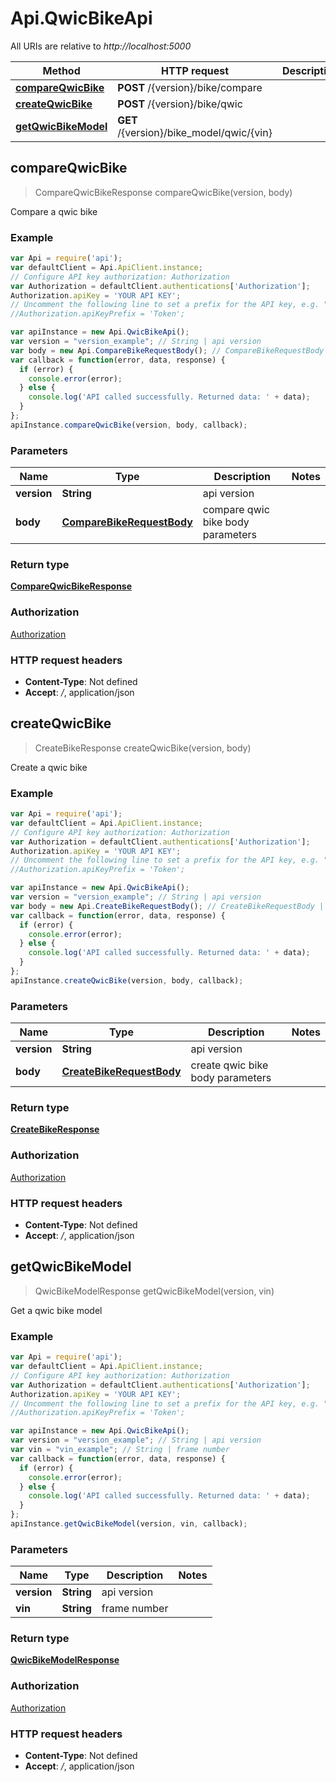 # Api.QwicBikeApi

All URIs are relative to *http://localhost:5000*

Method | HTTP request | Description
------------- | ------------- | -------------
[**compareQwicBike**](QwicBikeApi.md#compareQwicBike) | **POST** /{version}/bike/compare | 
[**createQwicBike**](QwicBikeApi.md#createQwicBike) | **POST** /{version}/bike/qwic | 
[**getQwicBikeModel**](QwicBikeApi.md#getQwicBikeModel) | **GET** /{version}/bike_model/qwic/{vin} | 



## compareQwicBike

> CompareQwicBikeResponse compareQwicBike(version, body)



Compare a qwic bike

### Example

```javascript
var Api = require('api');
var defaultClient = Api.ApiClient.instance;
// Configure API key authorization: Authorization
var Authorization = defaultClient.authentications['Authorization'];
Authorization.apiKey = 'YOUR API KEY';
// Uncomment the following line to set a prefix for the API key, e.g. "Token" (defaults to null)
//Authorization.apiKeyPrefix = 'Token';

var apiInstance = new Api.QwicBikeApi();
var version = "version_example"; // String | api version
var body = new Api.CompareBikeRequestBody(); // CompareBikeRequestBody | compare qwic bike body parameters
var callback = function(error, data, response) {
  if (error) {
    console.error(error);
  } else {
    console.log('API called successfully. Returned data: ' + data);
  }
};
apiInstance.compareQwicBike(version, body, callback);
```

### Parameters



Name | Type | Description  | Notes
------------- | ------------- | ------------- | -------------
 **version** | **String**| api version | 
 **body** | [**CompareBikeRequestBody**](CompareBikeRequestBody.md)| compare qwic bike body parameters | 

### Return type

[**CompareQwicBikeResponse**](CompareQwicBikeResponse.md)

### Authorization

[Authorization](../README.md#Authorization)

### HTTP request headers

- **Content-Type**: Not defined
- **Accept**: */*, application/json


## createQwicBike

> CreateBikeResponse createQwicBike(version, body)



Create a qwic bike

### Example

```javascript
var Api = require('api');
var defaultClient = Api.ApiClient.instance;
// Configure API key authorization: Authorization
var Authorization = defaultClient.authentications['Authorization'];
Authorization.apiKey = 'YOUR API KEY';
// Uncomment the following line to set a prefix for the API key, e.g. "Token" (defaults to null)
//Authorization.apiKeyPrefix = 'Token';

var apiInstance = new Api.QwicBikeApi();
var version = "version_example"; // String | api version
var body = new Api.CreateBikeRequestBody(); // CreateBikeRequestBody | create qwic bike body parameters
var callback = function(error, data, response) {
  if (error) {
    console.error(error);
  } else {
    console.log('API called successfully. Returned data: ' + data);
  }
};
apiInstance.createQwicBike(version, body, callback);
```

### Parameters



Name | Type | Description  | Notes
------------- | ------------- | ------------- | -------------
 **version** | **String**| api version | 
 **body** | [**CreateBikeRequestBody**](CreateBikeRequestBody.md)| create qwic bike body parameters | 

### Return type

[**CreateBikeResponse**](CreateBikeResponse.md)

### Authorization

[Authorization](../README.md#Authorization)

### HTTP request headers

- **Content-Type**: Not defined
- **Accept**: */*, application/json


## getQwicBikeModel

> QwicBikeModelResponse getQwicBikeModel(version, vin)



Get a qwic bike model

### Example

```javascript
var Api = require('api');
var defaultClient = Api.ApiClient.instance;
// Configure API key authorization: Authorization
var Authorization = defaultClient.authentications['Authorization'];
Authorization.apiKey = 'YOUR API KEY';
// Uncomment the following line to set a prefix for the API key, e.g. "Token" (defaults to null)
//Authorization.apiKeyPrefix = 'Token';

var apiInstance = new Api.QwicBikeApi();
var version = "version_example"; // String | api version
var vin = "vin_example"; // String | frame number
var callback = function(error, data, response) {
  if (error) {
    console.error(error);
  } else {
    console.log('API called successfully. Returned data: ' + data);
  }
};
apiInstance.getQwicBikeModel(version, vin, callback);
```

### Parameters



Name | Type | Description  | Notes
------------- | ------------- | ------------- | -------------
 **version** | **String**| api version | 
 **vin** | **String**| frame number | 

### Return type

[**QwicBikeModelResponse**](QwicBikeModelResponse.md)

### Authorization

[Authorization](../README.md#Authorization)

### HTTP request headers

- **Content-Type**: Not defined
- **Accept**: */*, application/json


